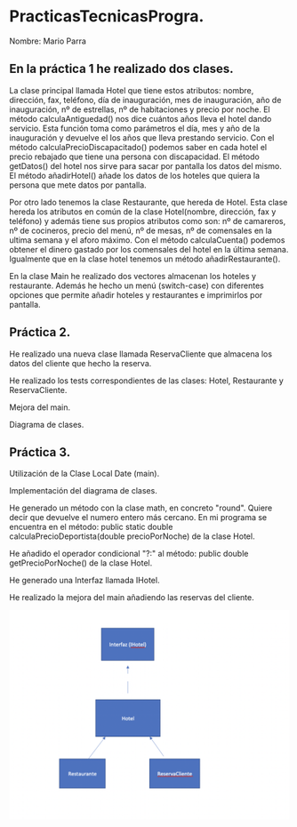 # PracticasTecnicasProgra.
Nombre: Mario Parra

## En la práctica 1 he realizado dos clases.

La clase principal llamada Hotel que tiene estos atributos: nombre, dirección, fax, teléfono, día de inauguración, mes de inauguración, año de inauguración, nº de estrellas, nº de habitaciones y precio por noche.
El método calculaAntiguedad() nos dice cuántos años lleva el hotel dando servicio. Esta función toma como parámetros el día, mes y año de la inauguración y devuelve el los años que lleva prestando servicio.
Con el método calculaPrecioDiscapacitado() podemos saber en cada hotel el precio rebajado que tiene una persona con discapacidad.
El método getDatos() del hotel nos sirve para sacar por pantalla los datos del mismo.
El método añadirHotel() añade los datos de los hoteles que quiera la persona que mete datos por pantalla.

Por otro lado tenemos la clase Restaurante, que hereda de Hotel.
Esta clase hereda los atributos en común de la clase Hotel(nombre, dirección, fax y teléfono) y además tiene sus propios atributos como son: nº de camareros, nº de cocineros, precio del menú, nº de mesas, nº de comensales en la ultima semana y el aforo máximo.
Con el método calculaCuenta() podemos obtener el dinero gastado por los comensales del hotel en la última semana.
Igualmente que en la clase hotel tenemos un método añadirRestaurante().

En la clase Main he realizado dos vectores almacenan los hoteles y restaurante.
Además he hecho un menú (switch-case) con diferentes opciones que permite añadir hoteles y restaurantes e imprimirlos por pantalla.

## Práctica 2.

He realizado una nueva clase llamada ReservaCliente que almacena los datos del cliente que hecho la reserva.

He realizado los tests correspondientes de las clases: Hotel, Restaurante y ReservaCliente.

Mejora del main.

Diagrama de clases.

## Práctica 3.

Utilización de la Clase Local Date (main).

Implementación del diagrama de clases.

He generado un método con la clase math, en concreto "round". Quiere decir que devuelve el numero entero más cercano. En mi programa se encuentra en el método: public static double calculaPrecioDeportista(double precioPorNoche) de la clase Hotel.

He añadido el operador condicional "?:" al método: public double getPrecioPorNoche() de la clase Hotel.

He generado una Interfaz llamada IHotel.

He realizado la mejora del main añadiendo las reservas del cliente.


![DiagramaClases](/DiagramaClases.png)
